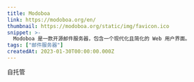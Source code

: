 ```yaml
---
title: Modoboa
link: https://modoboa.org/en/
thumbnail: https://modoboa.org/static/img/favicon.ico
snippet: >-
  Modoboa 是一款开源邮件服务器，包含一个现代化且简化的 Web 用户界面。
tags: ["邮件服务器"]
createdAt: 2023-01-30T00:00:00.000Z
---
```

自托管